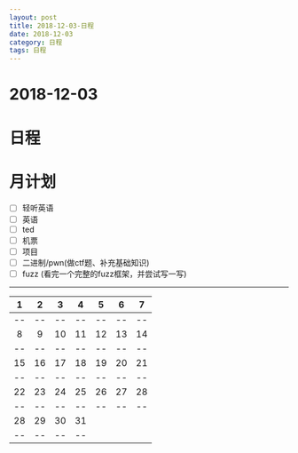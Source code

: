 ```yaml
---
layout: post
title: 2018-12-03-日程
date: 2018-12-03
category: 日程
tags: 日程
---
```

 
# 2018-12-03
# 日程
 
# 月计划

- [ ] 轻听英语 
- [ ] 英语
- [ ] ted
- [ ] 机票
- [ ] 项目
- [ ] 二进制/pwn(做ctf题、补充基础知识)
- [ ] fuzz (看完一个完整的fuzz框架，并尝试写一写)
 
---
 
 1| 2| 3| 4| 5| 6| 7
:-------:|:---------:|:-------:|:--------:|:------:|:------:|:--------:
--|--|--|--|--|--|--
8|9|10|11|12|13|14
--|--|--|--|--|--|--
15|16|17|18|19|20|21
--|--|--|--|--|--|--
22|23|24|25|26|27|28
--|--|--|--|--|--|--
28|29|30|31
--|--|--|--
 
